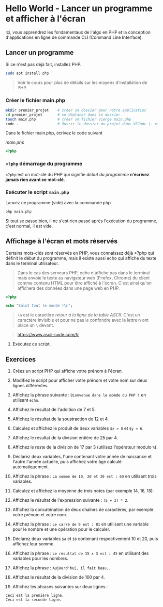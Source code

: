 # Hello World - Lancer un programme et afficher à l'écran
Ici, vous apprendrez les fondamentaux de l'algo en PHP et la conception d'applications en ligne de commande CLI (Command Line Interface).

## Lancer un programme

Si ce n'est pas déjà fait, installez PHP.

```bash
sudo apt install php
```

> Voir le cours pour plus de détails sur les moyens d'installation de PHP.

### Créer le fichier main.php
```bash
mkdir premier_projet    # créer un dossier pour notre application
cd premier_projet       # se déplacer dans le dossier
touch main.php          # créer un fichier vierge main.php
code .                  # Ouvrir le dossier du projet dans VSCode (. est le raccourci vers le dossier courant : premier_projet)
```

Dans le fichier main.php, écrivez le code suivant

*main.php*
```php
<?php


```

### `<?php` démarrage du programme
`<?php` est un mot-clé du PHP qui signifie *début du programme* **n'écrivez jamais rien avant ce mot-clé**.

### Exécuter le script `main.php`
Lancez ce programme (vide) avec la commande php

```bash
php main.php
```

Si tout se passe bien, il ne s'est rien passé après l'exécution du programme, c'est normal, il est vide.

## Affichage à l'écran et mots réservés

Certains mots-clés sont réservés en PHP, vous connaissez déjà <?php qui définit le début du programme, mais il existe aussi echo qui affiche du texte dans le terminal utilisateur.

> Dans le cas des serveurs PHP, echo n'affiche pas dans le terminal mais envoie le texte au navigateur web (Firefox, Chrome) du client comme contenu HTML pour être affiché à l'écran. C'est ainsi qu'on affichera des données dans une page web en PHP.

```php
<?php

echo "Salut tout le monde !\n";

```
> `\n` est le caractère *retour à la ligne de la table ASCII*. C'est un caractère invisible et pour ne pas le confondre avec la lettre n ont place un `\` devant.

> https://www.ascii-code.com/fr

1. Exécutez ce script.

## Exercices

1. Créez un script PHP qui affiche votre prénom à l'écran.

2. Modifiez le script pour afficher votre prénom et votre nom sur deux lignes différentes.

3. Affichez la phrase suivante : `Bienvenue dans le monde du PHP !` en utilisant `echo`.

4. Affichez le résultat de l'addition de 7 et 5.

5. Affichez le résultat de la soustraction de 12 et 4.

6. Calculez et affichez le produit de deux variables `$x = 8` et `$y = 6`.

7. Affichez le résultat de la division entière de 25 par 4.

8. Affichez le reste de la division de 17 par 3 (utilisez l'opérateur modulo `%`).

9. Déclarez deux variables, l'une contenant votre année de naissance et l'autre l'année actuelle, puis affichez votre âge calculé automatiquement.

10. Affichez la phrase : `La somme de 10, 20 et 30 est : 60` en utilisant trois variables.

11. Calculez et affichez la moyenne de trois notes (par exemple 14, 16, 18).

12. Affichez le résultat de l'expression suivante : `(5 + 3) * 2`.

13. Affichez la concaténation de deux chaînes de caractères, par exemple votre prénom et votre nom.

14. Affichez la phrase : `Le carré de 9 est : 81` en utilisant une variable pour le nombre et une opération pour le calculer.

5. Déclarez deux variables `$a` et `$b` contenant respectivement 10 et 20, puis affichez leur somme.

6. Affichez la phrase : `Le résultat de 15 x 3 est : 45` en utilisant des variables pour les nombres.

8. Affichez la phrase : `Aujourd'hui, il fait beau.`.

9. Affichez le résultat de la division de 100 par 4.

10. Affichez les phrases suivantes sur deux lignes :  
```
Ceci est la première ligne.
Ceci est la seconde ligne.
```